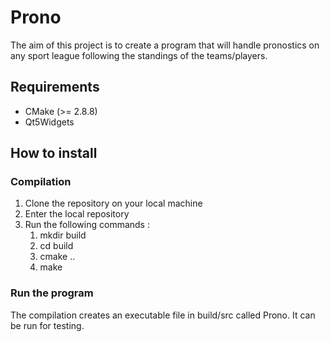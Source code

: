 # Prono

The aim of this project is to create a program that will handle pronostics on any sport league following the standings of the teams/players.


## Requirements

* CMake (>= 2.8.8)
* Qt5Widgets


## How to install

### Compilation

1. Clone the repository on your local machine
2. Enter the local repository
3. Run the following commands :
   1. mkdir build
   2. cd build
   3. cmake ..
   4. make

### Run the program

The compilation creates an executable file in build/src called Prono. It can be run for testing.
